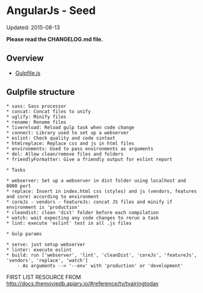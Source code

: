 # AngularJs - Seed

Updated: 2015-08-13

**Please read the CHANGELOG.md file.**

## Overview

  * [Gulpfile.js](#estructura-de-gulp)

## Gulpfile structure

    * sass: Sass processor
    * concat: Concat files to unify
    * uglify: Minify files
    * rename: Rename files
    * livereload: Reload gulp task when code change
    * connect: Library used to set up a webserver
    * eslint: Check quality and code sintaxt
    * htmlreplace: Replace css and js in html files
    * environments: Used to pass environments as arguments
    * del: Allow clean/remove files and folders
    * friendlyFormatter: Give a friendly output for eslint report

    * Tasks

    * webserver: Set up a webserver in dist folder using localhost and 8080 port
    * replace: Insert in index.html css (styles) and js (vendors, features and core) according to environment
    * coreJs - vendors - featureJs: concat JS files and minify if environment is 'production'
    * cleandist: clean 'dist' folder before each compilation
    * watch: wait expecting any code changes to rerun a task
    * lint: execute 'eslint' test in all .js files

    * Gulp params

    * serve: just setup webserver
    * linter: execute eslint
    * build: run ['webserver', 'lint', 'cleanDist', 'coreJs', 'featureJs', 'vendors', 'replace', 'watch']
        - As arguments --> '--env' with 'production' or 'development'



FIRST LIST RESOURCE FROM http://docs.themoviedb.apiary.io/#reference/tv/tvairingtoday

